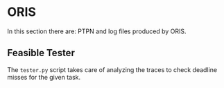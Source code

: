 # ORIS
In this section there are: PTPN and log files produced by ORIS. 

## Feasible Tester
The ```tester.py``` script takes care of analyzing the traces to check deadline misses for the given task.